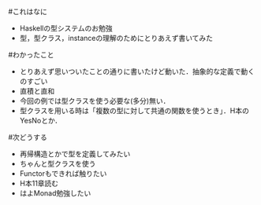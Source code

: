 #これはなに
- Haskellの型システムのお勉強
- 型，型クラス，instanceの理解のためにとりあえず書いてみた

#わかったこと
- とりあえず思いついたことの通りに書いたけど動いた．抽象的な定義で動くのすごい
- 直積と直和
- 今回の例では型クラスを使う必要な(多分)無い．
- 型クラスを用いる時は「複数の型に対して共通の関数を使うとき」．H本のYesNoとか．

#次どうする
- 再帰構造とかで型を定義してみたい
- ちゃんと型クラスを使う
- Functorもできれば触りたい
- H本11章読む
- はよMonad勉強したい